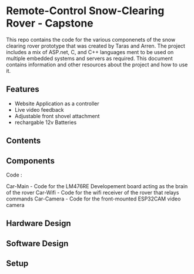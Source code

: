 # Remote-Control Snow-Clearing Rover - Capstone
This repo contains the code for the various componenets of the snow clearing rover prototype that was created by Taras and Arren. The project includes a mix of ASP.net, C, and C++ 
languages ment to be used on multiple embedded systems and servers as required. This document contains information and other resources about the project and how to use it.

## Features
- Website Application as a controller
- Live video feedback
- Adjustable front shovel attachment
- rechargable 12v Batteries

## Contents

## Components

Code :

Car-Main - Code for the LM476RE Developement board acting as the brain of the rover
Car-Wifi - Code for the wifi receiver of the rover that relays commands
Car-Camera - Code for the front-mounted ESP32CAM video camera

## Hardware Design

## Software Design

## Setup

